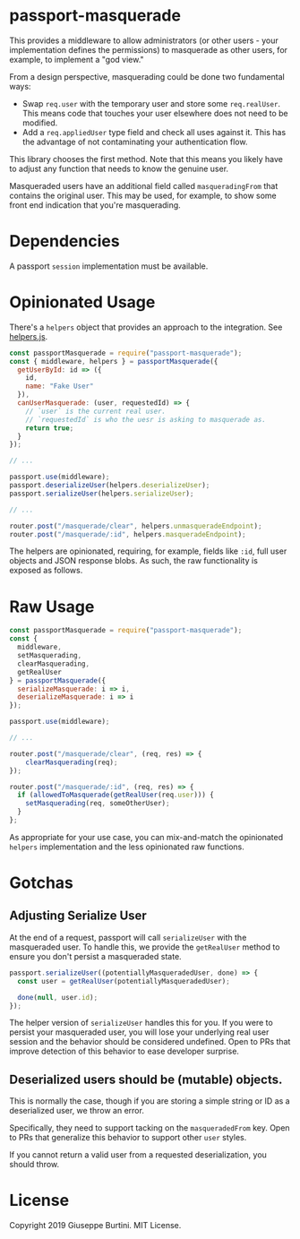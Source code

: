 # passport-masquerade

This provides a middleware to allow administrators (or other users - your implementation defines the permissions) to masquerade as other users, for example, to implement a "god view."

From a design perspective, masquerading could be done two fundamental ways:

- Swap `req.user` with the temporary user and store some `req.realUser`. This means code that touches your user elsewhere does not need to be modified.
- Add a `req.appliedUser` type field and check all uses against it. This has the advantage of not contaminating your authentication flow.

This library chooses the first method. Note that this means you likely have to adjust any function that needs to know the genuine user.

Masqueraded users have an additional field called `masqueradingFrom` that contains the original user. This may be used, for example, to show some front end indication that you're masquerading.

# Dependencies

A passport `session` implementation must be available.

# Opinionated Usage

There's a `helpers` object that provides an approach to the integration. See [helpers.js](helpers.js).

```js
const passportMasquerade = require("passport-masquerade");
const { middleware, helpers } = passportMasquerade({
  getUserById: id => ({
    id,
    name: "Fake User"
  }),
  canUserMasquerade: (user, requestedId) => {
    // `user` is the current real user.
    // `requestedId` is who the uesr is asking to masquerade as.
    return true;
  }
});

// ...

passport.use(middleware);
passport.deserializeUser(helpers.deserializeUser);
passport.serializeUser(helpers.serializeUser);

// ...

router.post("/masquerade/clear", helpers.unmasqueradeEndpoint);
router.post("/masquerade/:id", helpers.masqueradeEndpoint);
```

The helpers are opinionated, requiring, for example, fields like `:id`, full user objects and JSON response blobs. As such, the raw functionality is exposed as follows.

# Raw Usage

```js
const passportMasquerade = require("passport-masquerade");
const {
  middleware,
  setMasquerading,
  clearMasquerading,
  getRealUser
} = passportMasquerade({
  serializeMasquerade: i => i,
  deserializeMasquerade: i => i
});

passport.use(middleware);

// ...

router.post("/masquerade/clear", (req, res) => {
    clearMasquerading(req);
});

router.post("/masquerade/:id", (req, res) => {
  if (allowedToMasquerade(getRealUser(req.user))) {
    setMasquerading(req, someOtherUser);
  }
};
```

As appropriate for your use case, you can mix-and-match the opinionated `helpers` implementation and the less opinionated raw functions.

# Gotchas

## Adjusting Serialize User

At the end of a request, passport will call `serializeUser` with the masqueraded user. To handle this, we provide the `getRealUser` method to ensure you don't persist a masqueraded state.

```js
passport.serializeUser((potentiallyMasqueradedUser, done) => {
  const user = getRealUser(potentiallyMasqueradedUser);

  done(null, user.id);
});
```

The helper version of `serializeUser` handles this for you. If you were to persist your masqueraded user, you will lose your underlying real user session and the behavior should be considered undefined. Open to PRs that improve detection of this behavior to ease developer surprise.

## Deserialized users should be (mutable) objects.

This is normally the case, though if you are storing a simple string or ID as a deserialized user, we throw an error.

Specifically, they need to support tacking on the `masqueradedFrom` key. Open to PRs that generalize this behavior to support other `user` styles.

If you cannot return a valid user from a requested deserialization, you should throw.

# License

Copyright 2019 Giuseppe Burtini. MIT License.
